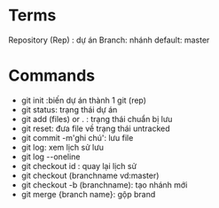 # Terms

Repository (Rep) : dự án
Branch: nhánh default: master

# Commands

- git init :biến dự án thành 1 git (rep)
- git status: trạng thái dự án
- git add (files) or . : trạng thái chuẩn bị lưu
- git reset: đưa file về trạng thái untracked
- git commit -m'ghi chú': lưu file
- git log: xem lịch sử lưu
- git log --oneline
- git checkout id : quay lại lịch sử
- git checkout (branchname vd:master)
- git checkout -b (branchname): tạo nhánh mới
- git merge {branch name}: gộp brand
